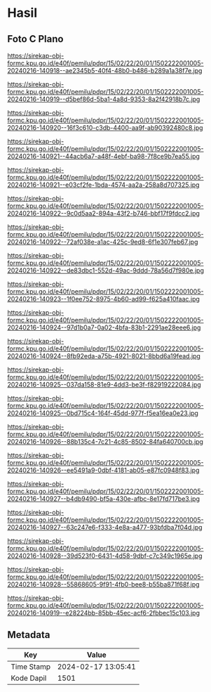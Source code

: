 # Hasil

## Foto C Plano

https://sirekap-obj-formc.kpu.go.id/e40f/pemilu/pdpr/15/02/22/20/01/1502222001005-20240216-140918--ae2345b5-40f4-48b0-b486-b289a1a38f7e.jpg

https://sirekap-obj-formc.kpu.go.id/e40f/pemilu/pdpr/15/02/22/20/01/1502222001005-20240216-140919--d5bef86d-5ba1-4a8d-9353-8a2f42918b7c.jpg

https://sirekap-obj-formc.kpu.go.id/e40f/pemilu/pdpr/15/02/22/20/01/1502222001005-20240216-140920--16f3c610-c3db-4400-aa9f-ab90392480c8.jpg

https://sirekap-obj-formc.kpu.go.id/e40f/pemilu/pdpr/15/02/22/20/01/1502222001005-20240216-140921--44acb6a7-a48f-4ebf-ba98-7f8ce9b7ea55.jpg

https://sirekap-obj-formc.kpu.go.id/e40f/pemilu/pdpr/15/02/22/20/01/1502222001005-20240216-140921--e03cf2fe-1bda-4574-aa2a-258a8d707325.jpg

https://sirekap-obj-formc.kpu.go.id/e40f/pemilu/pdpr/15/02/22/20/01/1502222001005-20240216-140922--9c0d5aa2-894a-43f2-b746-bbf17f9fdcc2.jpg

https://sirekap-obj-formc.kpu.go.id/e40f/pemilu/pdpr/15/02/22/20/01/1502222001005-20240216-140922--72af038e-a1ac-425c-9ed8-6f1e307feb67.jpg

https://sirekap-obj-formc.kpu.go.id/e40f/pemilu/pdpr/15/02/22/20/01/1502222001005-20240216-140922--de83dbc1-552d-49ac-9ddd-78a56d7f980e.jpg

https://sirekap-obj-formc.kpu.go.id/e40f/pemilu/pdpr/15/02/22/20/01/1502222001005-20240216-140923--1f0ee752-8975-4b60-ad99-f625a410faac.jpg

https://sirekap-obj-formc.kpu.go.id/e40f/pemilu/pdpr/15/02/22/20/01/1502222001005-20240216-140924--97d1b0a7-0a02-4bfa-83b1-2291ae28eee6.jpg

https://sirekap-obj-formc.kpu.go.id/e40f/pemilu/pdpr/15/02/22/20/01/1502222001005-20240216-140924--8fb92eda-a75b-4921-8021-8bbd6a19fead.jpg

https://sirekap-obj-formc.kpu.go.id/e40f/pemilu/pdpr/15/02/22/20/01/1502222001005-20240216-140925--037da158-81e9-4dd3-be3f-f82919222084.jpg

https://sirekap-obj-formc.kpu.go.id/e40f/pemilu/pdpr/15/02/22/20/01/1502222001005-20240216-140925--0bd715c4-164f-45dd-977f-f5ea16ea0e23.jpg

https://sirekap-obj-formc.kpu.go.id/e40f/pemilu/pdpr/15/02/22/20/01/1502222001005-20240216-140926--88b135c4-7c21-4c85-8502-84fa640700cb.jpg

https://sirekap-obj-formc.kpu.go.id/e40f/pemilu/pdpr/15/02/22/20/01/1502222001005-20240216-140926--ee5491a9-0dbf-4181-ab05-e87fc0948f83.jpg

https://sirekap-obj-formc.kpu.go.id/e40f/pemilu/pdpr/15/02/22/20/01/1502222001005-20240216-140927--b4db9490-bf5a-430e-afbc-8e17fd717be3.jpg

https://sirekap-obj-formc.kpu.go.id/e40f/pemilu/pdpr/15/02/22/20/01/1502222001005-20240216-140927--63c247e6-f333-4e8a-a477-93bfdba7f04d.jpg

https://sirekap-obj-formc.kpu.go.id/e40f/pemilu/pdpr/15/02/22/20/01/1502222001005-20240216-140928--39d523f0-6431-4d58-9dbf-c7c349c1965e.jpg

https://sirekap-obj-formc.kpu.go.id/e40f/pemilu/pdpr/15/02/22/20/01/1502222001005-20240216-140928--55868605-9f91-4fb0-bee8-b55ba871f68f.jpg

https://sirekap-obj-formc.kpu.go.id/e40f/pemilu/pdpr/15/02/22/20/01/1502222001005-20240216-140919--e28224bb-85bb-45ec-acf6-2fbbec15c103.jpg


## Metadata

| Key        | Value               |
| ---------- | ------------------- |
| Time Stamp | 2024-02-17 13:05:41 |
| Kode Dapil | 1501                |



